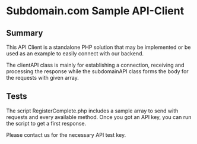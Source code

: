# Subdomain.com Sample API-Client #

## Summary ##

This API Client is a standalone PHP solution that may be implemented or be used as an example to easily connect with our backend.

The clientAPI class is mainly for establishing a connection, receiving and processing the response while the subdomainAPI class forms the body for the requests with given array.


## Tests ##

The script RegisterComplete.php includes a sample array to send with requests and every available method.
Once you got an API key, you can run the script to get a first response.

Please contact us for the necessary API test key.
